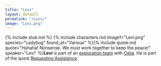 ```yaml
---
title: "Levi"
layout: default
permalink: "/Levi/"
image: "Levi.png"
---
```

{% include stub.md %}
{% include characters.md image1="Levi.png" species="Ladybug" found_at="Various" %}{% include quote.md quote="Hahaha! Nonsense. We must work together to keep the peace!" speaker="Levi" %}**Levi** is part of an [exploration team](/Team_Celia) with [Celia](/Celia). He is part of the quest [Requesting Assistance](/Requesting_Assistance).